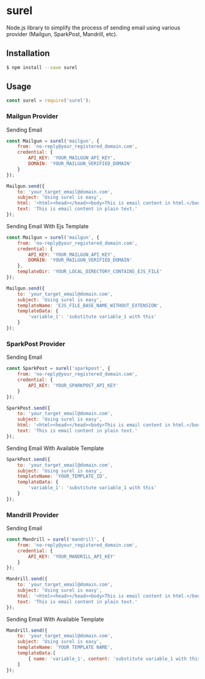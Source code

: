 # surel
Node.js library to simplify the process of sending email using various provider (Mailgun, SparkPost, Mandrill, etc).

## Installation
```bash
$ npm install --save surel
```

## Usage
```js
const surel = require('surel');
```

### Mailgun Provider
Sending Email
```js
const Mailgun = surel('mailgun', {
    from: 'no-reply@your_registered_domain.com',
    credential: {
        API_KEY: 'YOUR_MAILGUN_API_KEY',
        DOMAIN: 'YOUR_MAILGUN_VERIFIED_DOMAIN'
    }
});

Mailgun.send({
    to: 'your_target_email@domain.com',
    subject: 'Using surel is easy',
    html: '<html><head></head><body>This is email content in html.</body></html>',
    text: 'This is email content in plain text.'
});
```
Sending Email With Ejs Template
```js
const Mailgun = surel('mailgun', {
    from: 'no-reply@your_registered_domain.com',
    credential: {
        API_KEY: 'YOUR_MAILGUN_API_KEY',
        DOMAIN: 'YOUR_MAILGUN_VERIFIED_DOMAIN'
    },
    templateDir: 'YOUR_LOCAL_DIRECTORY_CONTAINS_EJS_FILE'
});

Mailgun.send({
    to: 'your_target_email@domain.com',
    subject: 'Using surel is easy',
    templateName: 'EJS_FILE_BASE_NAME_WITHOUT_EXTENSION',
    templateData: {
        'variable_1': 'substitute variable_1 with this'
    }
});
```

### SparkPost Provider
Sending Email
```js
const SparkPost = surel('sparkpost', {
    from: 'no-reply@your_registered_domain.com',
    credential: {
        API_KEY: 'YOUR_SPARKPOST_API_KEY'
    }
});

SparkPost.send({
    to: 'your_target_email@domain.com',
    subject: 'Using surel is easy',
    html: '<html><head></head><body>This is email content in html.</body></html>',
    text: 'This is email content in plain text.'
});
```
Sending Email With Available Template
```js
SparkPost.send({
    to: 'your_target_email@domain.com',
    subject: 'Using surel is easy',
    templateName: 'YOUR_TEMPLATE_ID',
    templateData: {
        'variable_1': 'substitute variable_1 with this'
    }
});
```

### Mandrill Provider
Sending Email
```js
const Mandrill = surel('mandrill', {
    from: 'no-reply@your_registered_domain.com',
    credential: {
        API_KEY: 'YOUR_MANDRILL_API_KEY'
    }
});

Mandrill.send({
    to: 'your_target_email@domain.com',
    subject: 'Using surel is easy',
    html: '<html><head></head><body>This is email content in html.</body></html>',
    text: 'This is email content in plain text.'
});
```
Sending Email With Available Template
```js
Mandrill.send({
    to: 'your_target_email@domain.com',
    subject: 'Using surel is easy',
    templateName: 'YOUR TEMPLATE NAME',
    templateData:[
        { name: 'variable_1', content: 'substitute variable_1 with this' }
    ]
});
```
